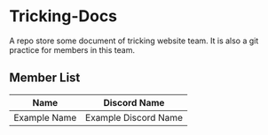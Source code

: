 # Tricking-Docs
A repo store some document of tricking website team. It is also a git practice for members in this team.

## Member List
| Name | Discord Name |
| :--: | :----------: |
| Example Name | Example Discord Name |

